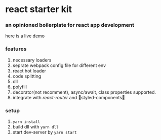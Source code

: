 # react starter kit

### an opinioned boilerplate for react app development

here is a live [demo](https://xenodochial-yalow-6ae809.netlify.com/)

### features

1. necessary loaders
1. seprate webpack config file for different env
1. react hot loader
1. code splitting
1. dll
1. polyfill
1. decorator(not recomment), async/await, class properties supported.
1. integrate with _react-router_ and 💅styled-components💅

### setup

1. `yarn install`
1. build dll with `yarn dll`
1. start dev-server by `yarn start`
